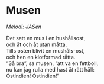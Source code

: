 # Musen
*Melodi: JASen*

Det satt en mus i en hushållsost,  
och åt och åt utan måtta.  
Tills osten blivit en mushåls-ost,  
och hen en klotformad råtta.  
”Så bra”, sa musen, ”att va en fettboll,  
nu kan jag rulla med hast åt rätt håll:  
Ostindien! Ostindien!”  